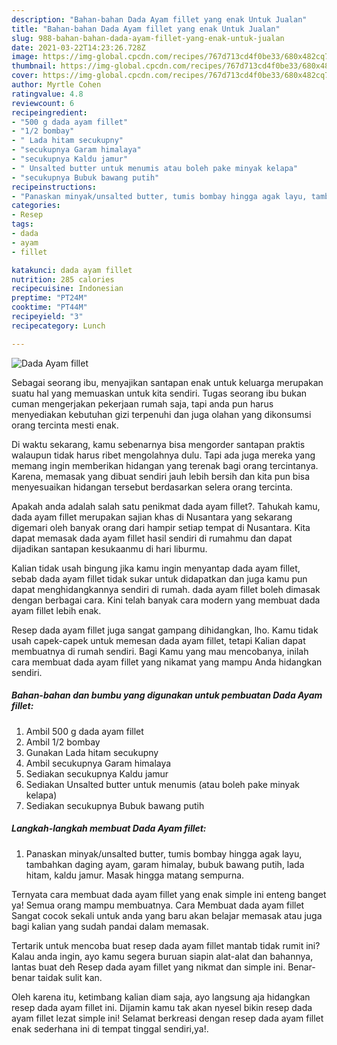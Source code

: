 ```yaml
---
description: "Bahan-bahan Dada Ayam fillet yang enak Untuk Jualan"
title: "Bahan-bahan Dada Ayam fillet yang enak Untuk Jualan"
slug: 988-bahan-bahan-dada-ayam-fillet-yang-enak-untuk-jualan
date: 2021-03-22T14:23:26.728Z
image: https://img-global.cpcdn.com/recipes/767d713cd4f0be33/680x482cq70/dada-ayam-fillet-foto-resep-utama.jpg
thumbnail: https://img-global.cpcdn.com/recipes/767d713cd4f0be33/680x482cq70/dada-ayam-fillet-foto-resep-utama.jpg
cover: https://img-global.cpcdn.com/recipes/767d713cd4f0be33/680x482cq70/dada-ayam-fillet-foto-resep-utama.jpg
author: Myrtle Cohen
ratingvalue: 4.8
reviewcount: 6
recipeingredient:
- "500 g dada ayam fillet"
- "1/2 bombay"
- " Lada hitam secukupny"
- "secukupnya Garam himalaya"
- "secukupnya Kaldu jamur"
- " Unsalted butter untuk menumis atau boleh pake minyak kelapa"
- "secukupnya Bubuk bawang putih"
recipeinstructions:
- "Panaskan minyak/unsalted butter, tumis bombay hingga agak layu, tambahkan daging ayam, garam himalay, bubuk bawang putih, lada hitam, kaldu jamur. Masak hingga matang sempurna."
categories:
- Resep
tags:
- dada
- ayam
- fillet

katakunci: dada ayam fillet 
nutrition: 285 calories
recipecuisine: Indonesian
preptime: "PT24M"
cooktime: "PT44M"
recipeyield: "3"
recipecategory: Lunch

---
```



![Dada Ayam fillet](https://img-global.cpcdn.com/recipes/767d713cd4f0be33/680x482cq70/dada-ayam-fillet-foto-resep-utama.jpg)

Sebagai seorang ibu, menyajikan santapan enak untuk keluarga merupakan suatu hal yang memuaskan untuk kita sendiri. Tugas seorang ibu bukan cuman mengerjakan pekerjaan rumah saja, tapi anda pun harus menyediakan kebutuhan gizi terpenuhi dan juga olahan yang dikonsumsi orang tercinta mesti enak.

Di waktu  sekarang, kamu sebenarnya bisa mengorder santapan praktis walaupun tidak harus ribet mengolahnya dulu. Tapi ada juga mereka yang memang ingin memberikan hidangan yang terenak bagi orang tercintanya. Karena, memasak yang dibuat sendiri jauh lebih bersih dan kita pun bisa menyesuaikan hidangan tersebut berdasarkan selera orang tercinta. 



Apakah anda adalah salah satu penikmat dada ayam fillet?. Tahukah kamu, dada ayam fillet merupakan sajian khas di Nusantara yang sekarang digemari oleh banyak orang dari hampir setiap tempat di Nusantara. Kita dapat memasak dada ayam fillet hasil sendiri di rumahmu dan dapat dijadikan santapan kesukaanmu di hari liburmu.

Kalian tidak usah bingung jika kamu ingin menyantap dada ayam fillet, sebab dada ayam fillet tidak sukar untuk didapatkan dan juga kamu pun dapat menghidangkannya sendiri di rumah. dada ayam fillet boleh dimasak dengan berbagai cara. Kini telah banyak cara modern yang membuat dada ayam fillet lebih enak.

Resep dada ayam fillet juga sangat gampang dihidangkan, lho. Kamu tidak usah capek-capek untuk memesan dada ayam fillet, tetapi Kalian dapat membuatnya di rumah sendiri. Bagi Kamu yang mau mencobanya, inilah cara membuat dada ayam fillet yang nikamat yang mampu Anda hidangkan sendiri.

<!--inarticleads1-->

##### Bahan-bahan dan bumbu yang digunakan untuk pembuatan Dada Ayam fillet:

1. Ambil 500 g dada ayam fillet
1. Ambil 1/2 bombay
1. Gunakan  Lada hitam secukupny
1. Ambil secukupnya Garam himalaya
1. Sediakan secukupnya Kaldu jamur
1. Sediakan  Unsalted butter untuk menumis (atau boleh pake minyak kelapa)
1. Sediakan secukupnya Bubuk bawang putih




<!--inarticleads2-->

##### Langkah-langkah membuat Dada Ayam fillet:

1. Panaskan minyak/unsalted butter, tumis bombay hingga agak layu, tambahkan daging ayam, garam himalay, bubuk bawang putih, lada hitam, kaldu jamur. Masak hingga matang sempurna.




Ternyata cara membuat dada ayam fillet yang enak simple ini enteng banget ya! Semua orang mampu membuatnya. Cara Membuat dada ayam fillet Sangat cocok sekali untuk anda yang baru akan belajar memasak atau juga bagi kalian yang sudah pandai dalam memasak.

Tertarik untuk mencoba buat resep dada ayam fillet mantab tidak rumit ini? Kalau anda ingin, ayo kamu segera buruan siapin alat-alat dan bahannya, lantas buat deh Resep dada ayam fillet yang nikmat dan simple ini. Benar-benar taidak sulit kan. 

Oleh karena itu, ketimbang kalian diam saja, ayo langsung aja hidangkan resep dada ayam fillet ini. Dijamin kamu tak akan nyesel bikin resep dada ayam fillet lezat simple ini! Selamat berkreasi dengan resep dada ayam fillet enak sederhana ini di tempat tinggal sendiri,ya!.

